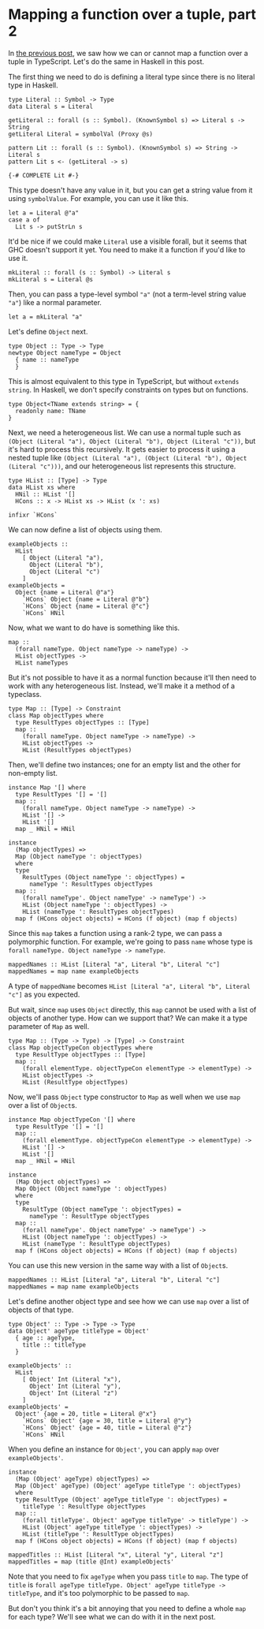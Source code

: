 # Mapping a function over a tuple, part 2

In [the previous post](./tuplemap1.html), we saw how we can or cannot map a function over a tuple in TypeScript. Let's do the same in Haskell in this post.

The first thing we need to do is defining a literal type since there is no literal type in Haskell.

```
type Literal :: Symbol -> Type
data Literal s = Literal

getLiteral :: forall (s :: Symbol). (KnownSymbol s) => Literal s -> String
getLiteral Literal = symbolVal (Proxy @s)

pattern Lit :: forall (s :: Symbol). (KnownSymbol s) => String -> Literal s
pattern Lit s <- (getLiteral -> s)

{-# COMPLETE Lit #-}
```

This type doesn't have any value in it, but you can get a string value from it using `symbolValue`. For example, you can use it like this.

```
let a = Literal @"a"
case a of
  Lit s -> putStrLn s
```

It'd be nice if we could make `Literal` use a visible forall, but it seems that GHC doesn't support it yet. You need to make it a function if you'd like to use it.

```
mkLiteral :: forall (s :: Symbol) -> Literal s
mkLiteral s = Literal @s
```

Then, you can pass a type-level symbol `"a"` (not a term-level string value `"a"`) like a normal parameter.

```
let a = mkLiteral "a"
```

Let's define `Object` next.

```
type Object :: Type -> Type
newtype Object nameType = Object
  { name :: nameType
  }
```

This is almost equivalent to this type in TypeScript, but without `extends string`. In Haskell, we don't specify constraints on types but on functions.

```
type Object<TName extends string> = {
  readonly name: TName
}
```

Next, we need a heterogeneous list. We can use a normal tuple such as `(Object (Literal "a"), Object (Literal "b"), Object (Literal "c"))`, but it's hard to process this recursively. It gets easier to process it using a nested tuple like `(Object (Literal "a"), (Object (Literal "b"), Object (Literal "c")))`, and our heterogeneous list represents this structure.

```
type HList :: [Type] -> Type
data HList xs where
  HNil :: HList '[]
  HCons :: x -> HList xs -> HList (x ': xs)

infixr `HCons`
```

We can now define a list of objects using them.

```
exampleObjects ::
  HList
    [ Object (Literal "a"),
      Object (Literal "b"),
      Object (Literal "c")
    ]
exampleObjects =
  Object {name = Literal @"a"}
    `HCons` Object {name = Literal @"b"}
    `HCons` Object {name = Literal @"c"}
    `HCons` HNil
```

Now, what we want to do have is something like this.

```
map ::
  (forall nameType. Object nameType -> nameType) ->
  HList objectTypes ->
  HList nameTypes
```

But it's not possible to have it as a normal function because it'll then need to work with any heterogeneous list. Instead, we'll make it a method of a typeclass.

```
type Map :: [Type] -> Constraint
class Map objectTypes where
  type ResultTypes objectTypes :: [Type]
  map ::
    (forall nameType. Object nameType -> nameType) ->
    HList objectTypes ->
    HList (ResultTypes objectTypes)
```

Then, we'll define two instances; one for an empty list and the other for non-empty list.

```
instance Map '[] where
  type ResultTypes '[] = '[]
  map ::
    (forall nameType. Object nameType -> nameType) ->
    HList '[] ->
    HList '[]
  map _ HNil = HNil

instance
  (Map objectTypes) =>
  Map (Object nameType ': objectTypes)
  where
  type
    ResultTypes (Object nameType ': objectTypes) =
      nameType ': ResultTypes objectTypes
  map ::
    (forall nameType'. Object nameType' -> nameType') ->
    HList (Object nameType ': objectTypes) ->
    HList (nameType ': ResultTypes objectTypes)
  map f (HCons object objects) = HCons (f object) (map f objects)
```

Since this `map` takes a function using a rank-2 type, we can pass a polymorphic function. For example, we're going to pass `name` whose type is `forall nameType. Object nameType -> nameType`.

```
mappedNames :: HList [Literal "a", Literal "b", Literal "c"]
mappedNames = map name exampleObjects
```

A type of `mappedName` becomes `HList [Literal "a", Literal "b", Literal "c"]` as you expected.

But wait, since `map` uses `Object` directly, this `map` cannot be used with a list of objects of another type. How can we support that? We can make it a type parameter of `Map` as well.

```
type Map :: (Type -> Type) -> [Type] -> Constraint
class Map objectTypeCon objectTypes where
  type ResultType objectTypes :: [Type]
  map ::
    (forall elementType. objectTypeCon elementType -> elementType) ->
    HList objectTypes ->
    HList (ResultType objectTypes)
```

Now, we'll pass `Object` type constructor to `Map` as well when we use `map` over a list of `Object`s.

```
instance Map objectTypeCon '[] where
  type ResultType '[] = '[]
  map ::
    (forall elementType. objectTypeCon elementType -> elementType) ->
    HList '[] ->
    HList '[]
  map _ HNil = HNil

instance
  (Map Object objectTypes) =>
  Map Object (Object nameType ': objectTypes)
  where
  type
    ResultType (Object nameType ': objectTypes) =
      nameType ': ResultType objectTypes
  map ::
    (forall nameType'. Object nameType' -> nameType') ->
    HList (Object nameType ': objectTypes) ->
    HList (nameType ': ResultType objectTypes)
  map f (HCons object objects) = HCons (f object) (map f objects)
```

You can use this new version in the same way with a list of `Object`s.

```
mappedNames :: HList [Literal "a", Literal "b", Literal "c"]
mappedNames = map name exampleObjects
```

Let's define another object type and see how we can use `map` over a list of objects of that type.

```
type Object' :: Type -> Type -> Type
data Object' ageType titleType = Object'
  { age :: ageType,
    title :: titleType
  }

exampleObjects' ::
  HList
    [ Object' Int (Literal "x"),
      Object' Int (Literal "y"),
      Object' Int (Literal "z")
    ]
exampleObjects' =
  Object' {age = 20, title = Literal @"x"}
    `HCons` Object' {age = 30, title = Literal @"y"}
    `HCons` Object' {age = 40, title = Literal @"z"}
    `HCons` HNil
```

When you define an instance for `Object'`, you can apply `map` over `exampleObjects'`.

```
instance
  (Map (Object' ageType) objectTypes) =>
  Map (Object' ageType) (Object' ageType titleType ': objectTypes)
  where
  type ResultType (Object' ageType titleType ': objectTypes) =
    titleType ': ResultType objectTypes
  map ::
    (forall titleType'. Object' ageType titleType' -> titleType') ->
    HList (Object' ageType titleType ': objectTypes) ->
    HList (titleType ': ResultType objectTypes)
  map f (HCons object objects) = HCons (f object) (map f objects)
```

```
mappedTitles :: HList [Literal "x", Literal "y", Literal "z"]
mappedTitles = map (title @Int) exampleObjects'
```

Note that you need to fix `ageType` when you pass `title` to `map`. The type of `title` is `forall ageType titleType. Object' ageType titleType -> titleType`, and it's too polymorphic to be passed to `map`.

But don't you think it's a bit annoying that you need to define a whole `map` for each type? We'll see what we can do with it in the next post.

